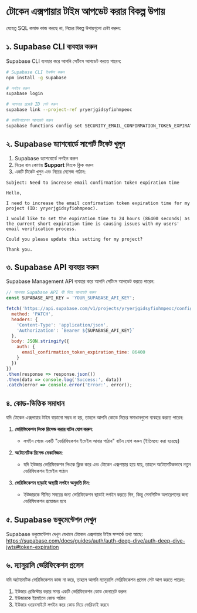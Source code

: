 # টোকেন এক্সপায়ার টাইম আপডেট করার বিকল্প উপায়

যেহেতু SQL কমান্ড কাজ করছে না, নিচের বিকল্প উপায়গুলো চেষ্টা করুন:

## ১. Supabase CLI ব্যবহার করুন

Supabase CLI ব্যবহার করে আপনি সেটিংস আপডেট করতে পারেন:

```bash
# Supabase CLI ইনস্টল করুন
npm install -g supabase

# লগইন করুন
supabase login

# আপনার প্রজেক্ট ID সেট করুন
supabase link --project-ref yryerjgidsyfiohmpeoc

# কনফিগারেশন আপডেট করুন
supabase functions config set SECURITY_EMAIL_CONFIRMATION_TOKEN_EXPIRATION_TIME 86400
```

## ২. Supabase ড্যাশবোর্ডে সাপোর্ট টিকেট খুলুন

1. Supabase ড্যাশবোর্ডে লগইন করুন
2. নিচের বাম কোণায় **Support** লিংকে ক্লিক করুন
3. একটি টিকেট খুলুন এবং নিচের মেসেজ পাঠান:

```
Subject: Need to increase email confirmation token expiration time

Hello,

I need to increase the email confirmation token expiration time for my project (ID: yryerjgidsyfiohmpeoc).

I would like to set the expiration time to 24 hours (86400 seconds) as the current short expiration time is causing issues with my users' email verification process.

Could you please update this setting for my project?

Thank you.
```

## ৩. Supabase API ব্যবহার করুন

Supabase Management API ব্যবহার করে আপনি সেটিংস আপডেট করতে পারেন:

```javascript
// আপনার Supabase API কী দিয়ে আপডেট করুন
const SUPABASE_API_KEY = 'YOUR_SUPABASE_API_KEY';

fetch('https://api.supabase.com/v1/projects/yryerjgidsyfiohmpeoc/config', {
  method: 'PATCH',
  headers: {
    'Content-Type': 'application/json',
    'Authorization': `Bearer ${SUPABASE_API_KEY}`
  },
  body: JSON.stringify({
    auth: {
      email_confirmation_token_expiration_time: 86400
    }
  })
})
.then(response => response.json())
.then(data => console.log('Success:', data))
.catch(error => console.error('Error:', error));
```

## ৪. কোড-ভিত্তিক সমাধান

যদি টোকেন এক্সপায়ার টাইম বাড়ানো সম্ভব না হয়, তাহলে আপনি কোডে নিচের সমাধানগুলো ব্যবহার করতে পারেন:

1. **ভেরিফিকেশন লিংক রিসেন্ড করার বাটন যোগ করুন**:
   - লগইন পেজে একটি "ভেরিফিকেশন ইমেইল আবার পাঠান" বাটন যোগ করুন (ইতিমধ্যে করা হয়েছে)

2. **অটোমেটিক রিসেন্ড মেকানিজম**:
   - যদি ইউজার ভেরিফিকেশন লিংকে ক্লিক করে এবং টোকেন এক্সপায়ার হয়ে যায়, তাহলে অটোমেটিকভাবে নতুন ভেরিফিকেশন ইমেইল পাঠান

3. **ভেরিফিকেশন ছাড়াই অস্থায়ী লগইন অনুমতি দিন**:
   - ইউজারকে সীমিত সময়ের জন্য ভেরিফিকেশন ছাড়াই লগইন করতে দিন, কিন্তু সেনসিটিভ অপারেশনের জন্য ভেরিফিকেশন প্রয়োজন হবে

## ৫. Supabase ডকুমেন্টেশন দেখুন

Supabase ডকুমেন্টেশন দেখুন যেখানে টোকেন এক্সপায়ার টাইম সম্পর্কে তথ্য আছে:
https://supabase.com/docs/guides/auth/auth-deep-dive/auth-deep-dive-jwts#token-expiration

## ৬. ম্যানুয়ালি ভেরিফিকেশন প্রসেস

যদি অটোমেটিক ভেরিফিকেশন কাজ না করে, তাহলে আপনি ম্যানুয়ালি ভেরিফিকেশন প্রসেস সেট আপ করতে পারেন:

1. ইউজার রেজিস্টার করার সময় একটি ভেরিফিকেশন কোড জেনারেট করুন
2. ইউজারকে ইমেইলে কোড পাঠান
3. ইউজার ওয়েবসাইটে লগইন করে কোড দিয়ে ভেরিফাই করবে 